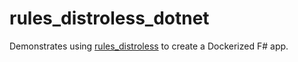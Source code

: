 # rules_distroless_dotnet

Demonstrates using [rules_distroless](https://github.com/GoogleContainerTools/rules_distroless) to create a Dockerized F# app.
